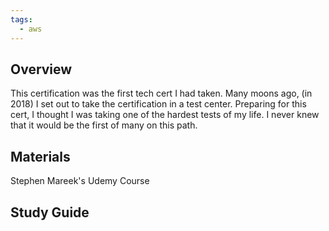 ```yaml
---
tags:
  - aws
---
```

## Overview
This certification was the first tech cert I had taken. Many moons ago, (in 2018) I set out to take the certification in a test center. Preparing for this cert, I thought I was taking one of the hardest tests of my life. I never knew that it would be the first of many on this path.

## Materials
Stephen Mareek's Udemy Course


## Study Guide
